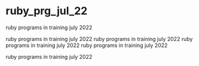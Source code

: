 # ruby_prg_jul_22
ruby programs in training july 2022

ruby programs in training july 2022
ruby programs in training july 2022
ruby programs in training july 2022
ruby programs in training july 2022


ruby programs in training july 2022
